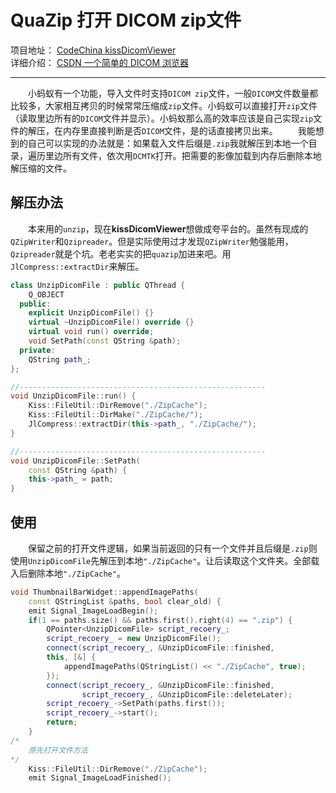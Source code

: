 # QuaZip 打开 DICOM zip文件

项目地址：
[CodeChina kissDicomViewer](https://codechina.csdn.net/a15005784320/kiss-dicom-viewer)  
详细介绍：
[CSDN 一个简单的 DICOM 浏览器](https://beondxin.blog.csdn.net/article/details/108678403)  

---



&emsp;&emsp;小蚂蚁有一个功能，导入文件时支持`DICOM zip`文件，一般`DICOM`文件数量都比较多，大家相互拷贝的时候常常压缩成`zip`文件。小蚂蚁可以直接打开`zip`文件（读取里边所有的`DICOM`文件并显示）。小蚂蚁那么高的效率应该是自己实现`zip`文件的解压，在内存里直接判断是否`DICOM`文件，是的话直接拷贝出来。
&emsp;&emsp;我能想到的自己可以实现的办法就是：如果载入文件后缀是`.zip`我就解压到本地一个目录，遍历里边所有文件，依次用`DCMTK`打开。把需要的影像加载到内存后删除本地解压缩的文件。


## 解压办法

&emsp;&emsp;本来用的`unzip`，现在**kissDicomViewer**想做成夸平台的。虽然有现成的`QZipWriter`和`Qzipreader`。但是实际使用过才发现`QZipWriter`勉强能用，`Qzipreader`就是个坑。老老实实的把`quazip`加进来吧。用`JlCompress::extractDir`来解压。

```cpp
class UnzipDicomFile : public QThread {
    Q_OBJECT
  public:
    explicit UnzipDicomFile() {}
    virtual ~UnzipDicomFile() override {}
    virtual void run() override;
    void SetPath(const QString &path);
  private:
    QString path_;
};

//-------------------------------------------------------
void UnzipDicomFile::run() {
    Kiss::FileUtil::DirRemove("./ZipCache");
    Kiss::FileUtil::DirMake("./ZipCache/");
    JlCompress::extractDir(this->path_, "./ZipCache/");
}

//-------------------------------------------------------
void UnzipDicomFile::SetPath(
    const QString &path) {
    this->path_ = path;
}

```

## 使用

&emsp;&emsp;保留之前的打开文件逻辑，如果当前返回的只有一个文件并且后缀是`.zip`则使用`UnzipDicomFile`先解压到本地`"./ZipCache"`。让后读取这个文件夹。全部载入后删除本地`"./ZipCache"`。


```cpp
void ThumbnailBarWidget::appendImagePaths(
    const QStringList &paths, bool clear_old) {
    emit Signal_ImageLoadBegin();
    if(1 == paths.size() && paths.first().right(4) == ".zip") {
        QPointer<UnzipDicomFile> script_recoery_;
        script_recoery_ = new UnzipDicomFile();
        connect(script_recoery_, &UnzipDicomFile::finished,
        this, [&] {
            appendImagePaths(QStringList() << "./ZipCache", true);
        });
        connect(script_recoery_, &UnzipDicomFile::finished,
                script_recoery_, &UnzipDicomFile::deleteLater);
        script_recoery_->SetPath(paths.first());
        script_recoery_->start();
        return;
    }
/*
    原先打开文件方法
*/
    Kiss::FileUtil::DirRemove("./ZipCache");
    emit Signal_ImageLoadFinished();
```






